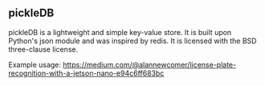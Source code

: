 ## pickleDB
pickleDB is a lightweight and simple key-value store. It is built upon Python's json module and was inspired by redis. It is licensed with the BSD three-clause license.

Example usage: https://medium.com/@alannewcomer/license-plate-recognition-with-a-jetson-nano-e94c6ff683bc